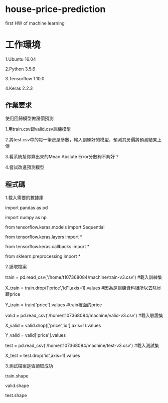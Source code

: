 # house-price-prediction
first HW of machine learning
# 工作環境
1.Ubuntu 16.04

2.Python 3.5.6

3.Tensorflow 1.10.0

4.Keras 2.2.3

## 作業要求
使用回歸模型做房價預測

1.用train.csv跟valid.csv訓練模型

2.將test.csv中的每一筆房屋參數，輸入訓練好的模型，預測其房價將預測結果上傳

3.看系統幫你算出來的Mean Abslute Error分數夠不夠好？

4.嘗試改進預測模型


## 程式碼

 1.載入需要的數據庫
 
import pandas as pd 

import numpy as np

from tensorflow.keras.models import Sequential

from tensorflow.keras.layers import *

from tensorflow.keras.callbacks import *

from sklearn.preprocessing import *

2.讀取檔案

train   = pd.read_csv('/home/t107368084/machine/train-v3.csv') #載入訓練集

X_train = train.drop(['price','id'],axis=1).values             #因為是訓練資料組所以去除id跟price

Y_train = train['price'].values                                #train裡面的price


valid   = pd.read_csv('/home/t107368084/machine/valid-v3.csv')  #載入驗證集

X_valid = valid.drop(['price','id'],axis=1).values

Y_valid = valid['price'].values


test   = pd.read_csv('/home/t107368084/machine/test-v3.csv')    #載入測試集

X_test = test.drop('id',axis=1).values

3.測試檔案是否讀取成功

  train.shape
  
  valid.shape
  
  test.shape
